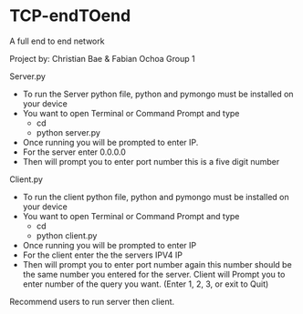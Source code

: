 # TCP-endTOend
A full end to end network

Project by: Christian Bae & Fabian Ochoa
Group 1

Server.py
- To run the Server python file, python and pymongo must be installed on your device
- You want to open Terminal or Command Prompt and type
    - cd <directory to python file>
    - python server.py
- Once running you will be prompted to enter IP.
- For the server enter 0.0.0.0
- Then will prompt you to enter port number this is a five digit number

Client.py
- To run the client python file, python and pymongo must be installed on your device
- You want to open Terminal or Command Prompt and type
    - cd <directory to python file>
    - python client.py
- Once running you will be prompted to enter IP
- For the client enter the the servers IPV4 IP
- Then will prompt you to enter port number again this number should be the same number you entered for the server.
Client will Prompt you to enter number of the query you want. (Enter 1, 2, 3, or exit to Quit)

Recommend users to run server then client.
